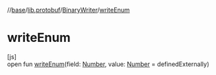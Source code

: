 //[base](../../../index.md)/[lib.protobuf](../index.md)/[BinaryWriter](index.md)/[writeEnum](write-enum.md)

# writeEnum

[js]\
open fun [writeEnum](write-enum.md)(field: [Number](https://kotlinlang.org/api/latest/jvm/stdlib/kotlin/-number/index.html), value: [Number](https://kotlinlang.org/api/latest/jvm/stdlib/kotlin/-number/index.html) = definedExternally)
